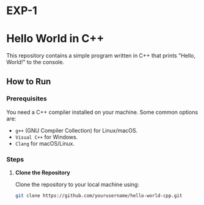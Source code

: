 # EXP-1
# Hello World in C++

This repository contains a simple program written in C++ that prints "Hello, World!" to the console.

## How to Run

### Prerequisites

You need a C++ compiler installed on your machine. Some common options are:

- `g++` (GNU Compiler Collection) for Linux/macOS.
- `Visual C++` for Windows.
- `Clang` for macOS/Linux.

### Steps

1. **Clone the Repository**

   Clone the repository to your local machine using:

   ```sh
   git clone https://github.com/yourusername/hello-world-cpp.git
